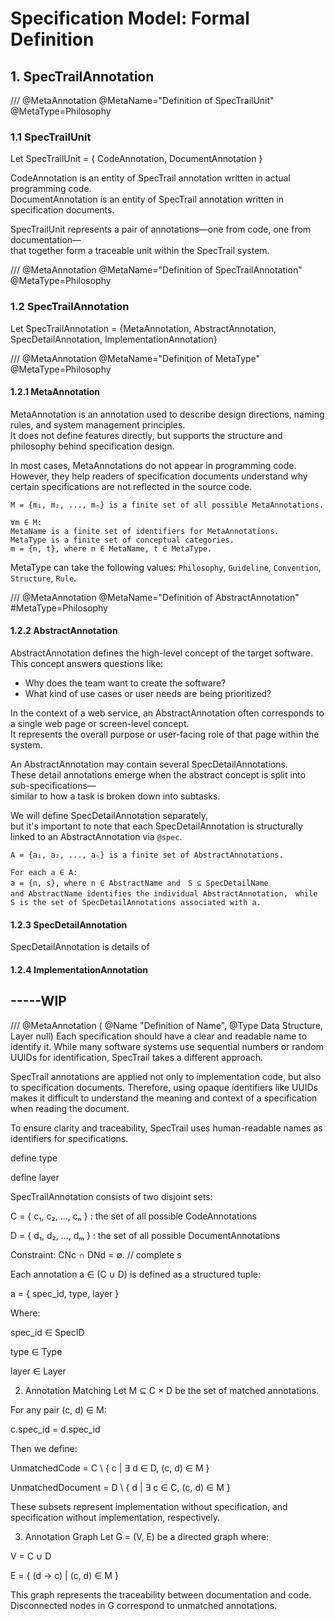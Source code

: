 # Specification Model: Formal Definition

## 1. SpecTrailAnnotation

/// @MetaAnnotation @MetaName="Definition of SpecTrailUnit" @MetaType=Philosophy
### 1.1 SpecTrailUnit
Let SpecTrailUnit = { CodeAnnotation, DocumentAnnotation }

CodeAnnotation is an entity of SpecTrail annotation written in actual programming code.  
DocumentAnnotation is an entity of SpecTrail annotation written in specification documents.

SpecTrailUnit represents a pair of annotations—one from code, one from documentation—  
that together form a traceable unit within the SpecTrail system.

/// @MetaAnnotation @MetaName="Definition of SpecTrailAnnotation" @MetaType=Philosophy
### 1.2 SpecTrailAnnotation
Let SpecTrailAnnotation = {MetaAnnotation, AbstractAnnotation, SpecDetailAnnotation, ImplementationAnnotation}

/// @MetaAnnotation @MetaName="Definition of MetaType" @MetaType=Philosophy
#### 1.2.1 MetaAnnotation
MetaAnnotation is an annotation used to describe design directions, naming rules, and system management principles.  
It does not define features directly, but supports the structure and philosophy behind specification design.

In most cases, MetaAnnotations do not appear in programming code.  
However, they help readers of specification documents understand why certain specifications are not reflected in the source code.

```
M = {m₁, m₂, ..., mₙ} is a finite set of all possible MetaAnnotations.

∀m ∈ M:  
MetaName is a finite set of identifiers for MetaAnnotations.  
MetaType is a finite set of conceptual categories.  
m = {n, t}, where n ∈ MetaName, t ∈ MetaType.
```

MetaType can take the following values: `Philosophy`, `Guideline`, `Convention`, `Structure`, `Rule`.

/// @MetaAnnotation @MetaName="Definition of AbstractAnnotation" #MetaType=Philosophy
#### 1.2.2 AbstractAnnotation
AbstractAnnotation defines the high-level concept of the target software.  
This concept answers questions like:  
- Why does the team want to create the software?  
- What kind of use cases or user needs are being prioritized?

In the context of a web service,  an AbstractAnnotation often corresponds to a single web page or screen-level concept.  
It represents the overall purpose or user-facing role of that page within the system.

An AbstractAnnotation may contain several SpecDetailAnnotations.  
These detail annotations emerge when the abstract concept is split into sub-specifications—  
similar to how a task is broken down into subtasks.

We will define SpecDetailAnnotation separately,  
but it's important to note that each SpecDetailAnnotation is structurally linked to an AbstractAnnotation via `@spec`.


```
A = {a₁, a₂, ..., aₙ} is a finite set of AbstractAnnotations.

For each a ∈ A:  
a = {n, s}, where n ∈ AbstractName and　S ⊆ SpecDetailName
and AbstractName identifies the individual AbstractAnnotation,　while S is the set of SpecDetailAnnotations associated with a.
```

#### 1.2.3 SpecDetailAnnotation
SpecDetailAnnotation is details of 

#### 1.2.4 ImplementationAnnotation











-----WIP
----


/// @MetaAnnotation ( @Name "Definition of Name", @Type Data Structure, Layer null)
Each specification should have a clear and readable name to identify it. While many software systems use sequential numbers or random UUIDs for identification, SpecTrail takes a different approach.

SpecTrail annotations are applied not only to implementation code, but also to specification documents. Therefore, using opaque identifiers like UUIDs makes it difficult to understand the meaning and context of a specification when reading the document.

To ensure clarity and traceability, SpecTrail uses human-readable names as identifiers for specifications.

define type

define layer


SpecTrailAnnotation consists of two disjoint sets:

C = { c₁, c₂, ..., cₙ } : the set of all possible CodeAnnotations

D = { d₁, d₂, ..., dₘ } : the set of all possible DocumentAnnotations

Constraint: CNc ∩ DNd = ∅. // complete s

Each annotation a ∈ (C ∪ D) is defined as a structured tuple:

a = { spec_id, type, layer }

Where:

spec_id ∈ SpecID

type ∈ Type

layer ∈ Layer

2. Annotation Matching
Let M ⊆ C × D be the set of matched annotations.

For any pair (c, d) ∈ M:

c.spec_id = d.spec_id

Then we define:

UnmatchedCode = C \ { c | ∃ d ∈ D, (c, d) ∈ M }

UnmatchedDocument = D \ { d | ∃ c ∈ C, (c, d) ∈ M }

These subsets represent implementation without specification, and specification without implementation, respectively.

3. Annotation Graph
Let G = (V, E) be a directed graph where:

V = C ∪ D

E = { (d → c) | (c, d) ∈ M }

This graph represents the traceability between documentation and code. Disconnected nodes in G correspond to unmatched annotations.
